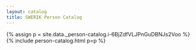 ```yaml
---
layout: catalog
title: SWERIK Person Catalog
---
```

{% assign p = site.data._person-catalog.i-6BjZdfVLJPnGuDBNJs2Voo %}
{% include person-catalog.html p=p %}

